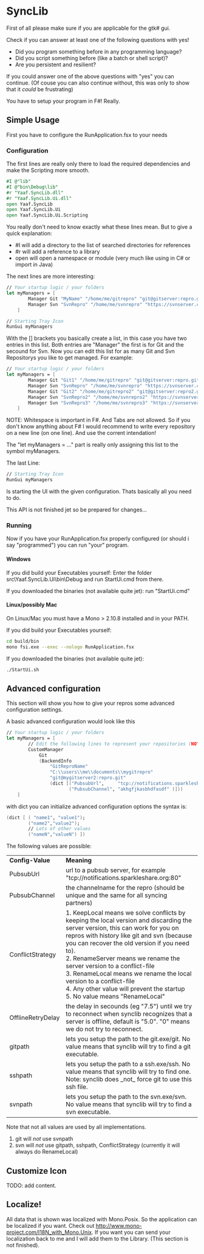 # SyncLib 

First of all please make sure if you are applicable for the gtk# gui.

Check if you can answer at least one of the following questions with yes!

- Did you program something before in any programming language?
- Did you script something before (like a batch or shell script)?
- Are you persistent and resilient?

If you could answer one of the above questions with "yes" you can continue. 
(Of couse you can also continue without, this was only to show that it _could_ be frustrating)

You have to setup your program in F#!
Really.

## Simple Usage

First you have to configure the RunApplication.fsx to your needs

### Configuration
The first lines are really only there to load the required dependencies and make the Scripting more smooth.

```fsharp
#I @"lib"
#I @"bin\Debug\lib"
#r "Yaaf.SyncLib.dll"
#r "Yaaf.SyncLib.Ui.dll"
open Yaaf.SyncLib
open Yaaf.SyncLib.Ui
open Yaaf.SyncLib.Ui.Scripting
```

You really don't need to know exactly what these lines mean. 
But to give a quick explanation:
- #I will add a directory to the list of searched directories for references
- #r will add a reference to a library
- open will open a namespace or module (very much like using in C# or import in Java)

The next lines are more interesting:

```fsharp
// Your startup logic / your folders
let myManagers = [
        Manager Git "MyName" "/home/me/gitrepro" "git@gitserver:repro.git" 
        Manager Svn "SvnRepro" "/home/me/svnrepro" "https://svnserver.com/svn/root"
    ]

// Starting Tray Icon
RunGui myManagers
```

With the [] brackets you basically create a list, in this case you have two entries in this list.
Both entries are "Manager" the first is for Git and the secound for Svn.
Now you can edit this list for as many Git and Svn Repositorys you like to get managed.
For example:

```fsharp
// Your startup logic / your folders
let myManagers = [
        Manager Git "Git1" "/home/me/gitrepro" "git@gitserver:repro.git" 
        Manager Svn "SvnRepro" "/home/me/svnrepro" "https://svnserver.com/svn/root"
        Manager Git "Git2" "/home/me/gitrepro2" "git@gitserver:repro2.git"
        Manager Svn "SvnRepro2" "/home/me/svnrepro2" "https://svnserver2.com/svn/root/folder1"
        Manager Svn "SvnRepro3" "/home/me/svnrepro3" "https://svnserver2.com/svn/root/folder2"
    ]
```
NOTE: Whitespace is important in F#. And Tabs are not allowed. 
So if you don't know anything about F# I would recommend to write every repository on a new line (on one line). And use the corrent intendation!

The "let myManagers = ..." part is really only assigning this list to the symbol myManagers.

The last Line:

```fsharp
// Starting Tray Icon
RunGui myManagers
```
Is starting the UI with the given configuration. Thats basically all you need to do.

This API is not finished jet so be prepared for changes...

### Running

Now if you have your RunApplication.fsx properly configured (or should i say "programmed")
you can run "your" program. 

#### Windows

If you did build your Executables yourself:
Enter the folder src\Yaaf.SyncLib.Ui\bin\Debug and run StartUi.cmd from there.

If you downloaded the binaries (not available quite jet):
run "StartUi.cmd" 

#### Linux/possibly Mac

On Linux/Mac you must have a Mono > 2.10.8 installed and in your PATH.

If you did build your Executables yourself:
```bash
cd build/bin
mono fsi.exe --exec --nologo RunApplication.fsx
```

If you downloaded the binaries (not available quite jet):
```bash
./StartUi.sh
```

## Advanced configuration

This section will show you how to give your repros some advanced configuration settings.

A basic advanced configuration would look like this
```fsharp
// Your startup logic / your folders
let myManagers = [
        // Edit the following lines to represent your repositories (NOTE: whitespace is important in F#)
        CustomManager 
            Git 
            (BackendInfo 
                "GitReproName" 
                "C:\\users\\me\\documents\\mygitrepro" 
                "git@mygitserver2:repro.git"
                (dict [("PubsubUrl",     "tcp://notifications.sparkleshare.org:80");
                       ("PubsubChannel", "akhgfjkasbhdfasdf" )]))
    ]

```
with dict you can initialize advanced configuration options the syntax is:
```fsharp
(dict [ ( "name1", "value1"); 
		("name2","value2"); 
		// Lots of other values
		("nameN","valueN") ])
```
The following values are possible:

<table>
    <tr>
        <td><b>Config-Value</b></td>
        <td><b>Meaning</b></td>
    </tr>
    <tr>
        <td>PubsubUrl</td>
        <td>url to a pubsub server, for example "tcp://notifications.sparkleshare.org:80"</td>
    </tr>
    <tr>
        <td>PubsubChannel</td>
        <td>the channelname for the repro (should be unique and the same for all syncing partners)</td>
    </tr>
	<tr>
		<td>ConflictStrategy</td>
		<td>
1.  KeepLocal means we solve conflicts by keeping the local version and discarding the server version, 
this can work for you on repros with history like git and svn (because you can recover the old version if you need to).
<br />
2.  RenameServer means we rename the server version to a conflict-file
<br />
3.  RenameLocal means we rename the local version to a conflict-file
<br />
4.  Any other value will prevent the startup
<br />
5.  No value means "RenameLocal"
</span>
		</td>
    </tr>
    <tr>
        <td>OfflineRetryDelay</td>
        <td>the delay in secounds (eg "7.5") until we try to reconnect when synclib recognizes that a server is offline, default is "5.0". "0" means we do not try to reconnect.</td>
    </tr>
    <tr>
        <td>gitpath</td>
        <td>lets you setup the path to the git.exe/git. No value means that synclib will try to find a git executable.</td>
    </tr>
    <tr>
        <td>sshpath</td>
        <td>lets you setup the path to a ssh.exe/ssh. No value means that synclib will try to find one. Note: synclib does _not_ force git to use this ssh file.</td>
    </tr>
    <tr>
        <td>svnpath</td>
        <td>lets you setup the path to the svn.exe/svn. No value means that synclib will try to find a svn executable.</td>
    </tr>
</table>

Note that not all values are used by all implementations.

1.  git will _not_ use svnpath
2.  svn will _not_ use gitpath, sshpath, ConflictStrategy (currently it will always do RenameLocal)

## Customize Icon

TODO: add content.

## Localize!

All data that is shown was localized with Mono.Posix. So the application can be localized if you want.
Check out http://www.mono-project.com/I18N_with_Mono.Unix. 
If you want you can send your localization back to me and I will add them to the Library.
(This section is not finished).